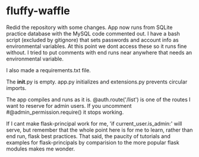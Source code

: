 # fluffy-waffle

Redid the repository with some changes. App now runs  from SQLite practice database with the MySQL code commented out. I have a bash script (excluded by gitignore) that sets passwords and account info as environmental variables. At this point we dont access these so it runs fine without. I tried to put comments with end runs near anywhere that needs an environmental variable.

I also made a requirements.txt file.

The __init__.py is empty. app.py initializes and extensions.py prevents circular imports. 

The app compiles and runs as it is. @auth.route('/list') is one of the routes I want to reserve for admin users. If you uncomment #@admin_permission.require() it stops working. 

If I cant make flask-principal work for me, 'if current_user.is_admin:' will serve, but remember that the whole point here is for me to learn, rather than end run, flask best practices. That said, the paucity of tutorials and examples for flask-principals by comparision to the more popular flask modules makes me wonder.


